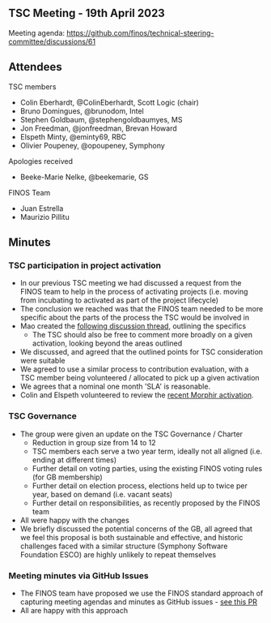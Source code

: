 ## TSC Meeting - 19th April 2023

Meeting agenda: https://github.com/finos/technical-steering-committee/discussions/61

## Attendees

TSC members
 - Colin Eberhardt, @ColinEberhardt, Scott Logic (chair)
 - Bruno Domingues, @brunodom, Intel
 - Stephen Goldbaum, @stephengoldbaumyes, MS
 - Jon Freedman, @jonfreedman, Brevan Howard 
 - Elspeth Minty, @eminty69, RBC
 - Olivier Poupeney, @opoupeney, Symphony 

Apologies received
 - Beeke-Marie Nelke, @beekemarie, GS
 
FINOS Team
 - Juan Estrella
 - Maurizio Pillitu

## Minutes

### TSC participation in project activation
  
 - In our previous TSC meeting we had discussed a request from the FINOS team to help in the process of activating projects (i.e. moving from incubating to activated as part of the project lifecycle)
 - The conclusion we reached was that the FINOS team needed to be more specific about the parts of the process the TSC would be involved in 
 - Mao created the [following discussion thread](https://github.com/finos/technical-steering-committee/discussions/58), outlining the specifics
   - The TSC should also be free to comment more broadly on a given activation, looking beyond the areas outlined
 - We discussed, and agreed that the outlined points for TSC consideration were suitable
 - We agreed to use a similar process to contribution evaluation, with a TSC member being volunteered / allocated to pick up a given activation
 - We agrees that a nominal one month 'SLA' is reasonable.
 - Colin and Elspeth volunteered to review the [recent Morphir activation](https://github.com/finos/community/issues/230).

### TSC Governance

 - The group were given an update on the TSC Governance / Charter
   - Reduction in group size from 14 to 12
   - TSC members each serve a two year term, ideally not all aligned (i.e. ending at different times) 
   - Further detail on voting parties, using the existing FINOS voting rules (for GB membership)
   - Further detail on election process, elections held up to twice per year, based on demand (i.e. vacant seats) 
   - Further detail on responsibilities, as recently proposed by the FINOS team
 - All were happy with the changes
 - We briefly discussed the potential concerns of the GB, all agreed that we feel this proposal is both sustainable and effective, and historic challenges faced with a similar structure (Symphony Software Foundation ESCO) are highly unlikely to repeat themselves

### Meeting minutes via GitHub Issues

 - The FINOS team have proposed we use the FINOS standard approach of capturing meeting agendas and minutes as GitHub issues - [see this PR](https://github.com/finos/technical-steering-committee/pull/56)
 - All are happy with this approach